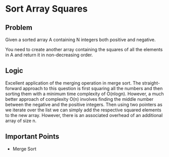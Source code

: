 # Sort Array Squares

## Problem

Given a sorted array A containing N integers both positive and negative.

You need to create another array containing the squares of all the elements in A and return it in non-decreasing order.

## Logic

Excellent application of the merging operation in merge sort. The straight-forward approach to this question is first squaring all the numbers and then sorting them with a minimum time complexity of O(nlogn). However, a much better approach of complexity O(n) involves finding the middle number between the negative and the positive integers. Then using two pointers as we iterate over the list we can simply add the respective squared elements to the new array. However, there is an associated overhead of an additional array of size n.

## Important Points

- Merge Sort

